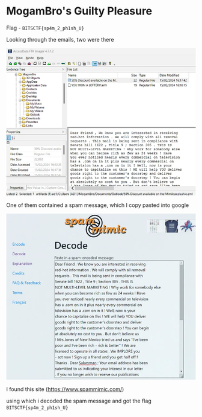 # MogamBro's Guilty Pleasure

Flag - ```BITSCTF{sp4m_2_ph1sh_U}```

Looking through the emails, two were there

![alt text](images/image-2.png)

One of them contained a spam message, which I  copy pasted into google

![alt text](images/image-1.png)

I found this site (https://www.spammimic.com/)

using which i decoded the spam message and got the flag ```BITSCTF{sp4m_2_ph1sh_U}```